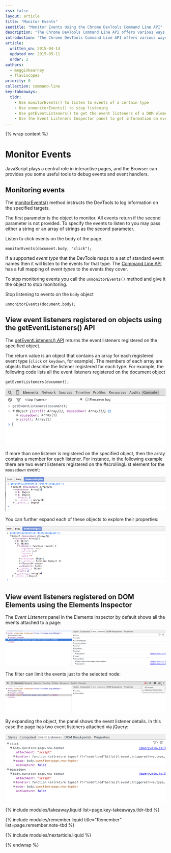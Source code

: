 ```yaml
---
rss: false
layout: article
title: "Monitor Events"
seotitle: "Monitor Events Using the Chrome DevTools Command Line API"
description: "The Chrome DevTools Command Line API offers various ways to observe and inspect Event Listeners"
introduction: "The Chrome DevTools Command Line API offers various ways to observe and inspect Event Listeners"
article:
  written_on: 2015-04-14
  updated_on: 2015-05-11
  order: 2
authors:
  - megginkearney
  - flaviocopes
priority: 0
collection: command-line
key-takeaways:
  tldr:
    - Use monitorEvents() to listen to events of a certain type
    - Use unmonitorEvents() to stop listening
    - Use getEventListeners() to get the event listeners of a DOM element
    - Use the Event Listeners Inspector panel to get information on event listeners
---
```

{% wrap content %}


# Monitor Events

JavaScript plays a central role in interactive pages, and the Browser can provides you some useful tools to debug events and event handlers.

## Monitoring events

The [monitorEvents()](https://developer.chrome.com/devtools/docs/commandline-api#monitoreventsobject-events) method instructs the DevTools to log information on the specified targets.

The first parameter is the object to monitor.
All events return if the second parameter is not provided.
To specify the events to listen to you may pass either a string or an array of strings as the second parameter.


Listen to click events on the body of the page.

    monitorEvents(document.body, "click");

If a supported *event type* that the DevTools maps to a set of standard event names then it will listen to the events for that type.
The [Command Line API](https://developer.chrome.com/devtools/docs/commandline-api#monitoreventsobject-events) has a full mapping of *event types* to the events they cover.

To stop monitoring events you call the `unmonitorEvents()` method and give it the object to stop monitoring.

Stop listening to events on the `body` object

    unmonitorEvents(document.body);

## View event listeners registered on objects using the getEventListeners() API

The [getEventListeners() API](https://developer.chrome.com/devtools/docs/commandline-api#geteventlistenersobject) returns the event listeners registered on the specified object.

The return value is an object that contains an array for each registered event type (`click` or `keydown`, for example). The members of each array are objects that describe the listener registered for each type. For example, the following code lists all the event listeners registered on the document object

    getEventListeners(document);

![Alt text](./images/events-call-geteventlisteners.png)

If more than one listener is registered on the specified object, then the array contains a member for each listener. For instance, in the following example there are two event listeners registered on the #scrollingList element for the `mousedown` event:

![Alt text](./images/events-geteventlisteners_multiple.png)


You can further expand each of these objects to explore their properties:

![Alt text](./images/events-geteventlisteners_expanded.png)


## View event listeners registered on DOM Elements using the Elements Inspector

The *Event Listeners* panel in the Elements Inspector by default shows all the events attached to a page:

![Alt text](./images/events-eventlisteners_panel.png)

The filter can limit the events just to the selected node:

![Alt text](./images/events-eventlisteners_panel_filtered.png)

By expanding the object, the panel shows the event listener details. In this case the page has two event listeners attached via jQuery:

![Alt text](./images/events-eventlisteners_panel_details.png)


{% include modules/takeaway.liquid list=page.key-takeaways.tldr-tbd %}


{% include modules/remember.liquid title="Remember" list=page.remember.note-tbd %}

{% include modules/nextarticle.liquid %}

{% endwrap %}